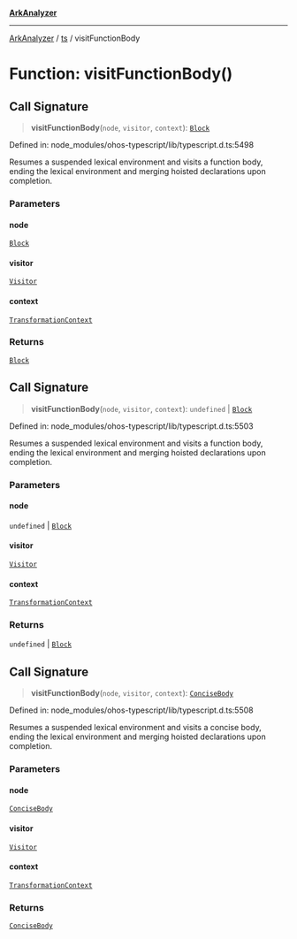 [**ArkAnalyzer**](../../../../README.md)

***

[ArkAnalyzer](../../../../globals.md) / [ts](../README.md) / visitFunctionBody

# Function: visitFunctionBody()

## Call Signature

> **visitFunctionBody**(`node`, `visitor`, `context`): [`Block`](../interfaces/Block.md)

Defined in: node\_modules/ohos-typescript/lib/typescript.d.ts:5498

Resumes a suspended lexical environment and visits a function body, ending the lexical
environment and merging hoisted declarations upon completion.

### Parameters

#### node

[`Block`](../interfaces/Block.md)

#### visitor

[`Visitor`](../type-aliases/Visitor.md)

#### context

[`TransformationContext`](../interfaces/TransformationContext.md)

### Returns

[`Block`](../interfaces/Block.md)

## Call Signature

> **visitFunctionBody**(`node`, `visitor`, `context`): `undefined` \| [`Block`](../interfaces/Block.md)

Defined in: node\_modules/ohos-typescript/lib/typescript.d.ts:5503

Resumes a suspended lexical environment and visits a function body, ending the lexical
environment and merging hoisted declarations upon completion.

### Parameters

#### node

`undefined` | [`Block`](../interfaces/Block.md)

#### visitor

[`Visitor`](../type-aliases/Visitor.md)

#### context

[`TransformationContext`](../interfaces/TransformationContext.md)

### Returns

`undefined` \| [`Block`](../interfaces/Block.md)

## Call Signature

> **visitFunctionBody**(`node`, `visitor`, `context`): [`ConciseBody`](../type-aliases/ConciseBody.md)

Defined in: node\_modules/ohos-typescript/lib/typescript.d.ts:5508

Resumes a suspended lexical environment and visits a concise body, ending the lexical
environment and merging hoisted declarations upon completion.

### Parameters

#### node

[`ConciseBody`](../type-aliases/ConciseBody.md)

#### visitor

[`Visitor`](../type-aliases/Visitor.md)

#### context

[`TransformationContext`](../interfaces/TransformationContext.md)

### Returns

[`ConciseBody`](../type-aliases/ConciseBody.md)
